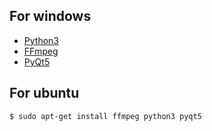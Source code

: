 ## For windows

- [Python3](https://www.python.org/downloads/windows/)
- [FFmpeg](https://ffmpeg.zeranoe.com/builds/)
- [PyQt5](https://pypi.org/project/PyQt5/#files)

## For ubuntu

```bash
$ sudo apt-get install ffmpeg python3 pyqt5
```
